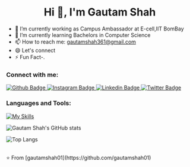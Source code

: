  <h1 align="center">Hi 👋, I'm Gautam Shah</h1>

- 🔭 I’m currently working as Campus Ambassador at E-cell,IIT BomBay
- 🌱 I’m currently learning Bachelors in Computer Science 
- 📫 How to reach me: gautamshah361@gmail.com
- 😄 Let's connect
- ⚡ Fun Fact-.
  
### Connect with me:
<div id="badges">
  <a href="https://github.com/gautamshah01">
    <img src="https://img.shields.io/badge/Github-white?style=for-the-badge&logo=Github&logoColor=black" alt="Github Badge"/>
  </a>
   <a href="https://www.instagram.com/gautam_shah05">
    <img src="https://img.shields.io/badge/Instagram-purple?style=for-the-badge&logo=instagram&logoColor=white" alt="Instagram Badge"/>
  </a>
   <a href="https://linkedin.com/gautam_shah05">
    <img src="https://img.shields.io/badge/LinkedIn-0077B5?style=for-the-badge&logo=linkedin&logoColor=white" alt="Linkedin Badge"/>
  </a>
   <a href="https://twitter.com/GautamShah05">
    <img src="https://img.shields.io/badge/Twitter-blue?style=for-the-badge&logo=twitter&logoColor=white" alt="Twitter Badge"/>
  </a>
</div>

### Languages and Tools:
[![My Skills](https://skillicons.dev/icons?i=python,java,cpp,mysql,opencv,vscode,github,git,html,css,javascript,php&perline=5)](https://skillicons.dev)

![Gautam Shah's GitHub stats](https://github-readme-stats.vercel.app/api?username=gautamshah01&show_icons=true&theme=dark)

![Top Langs](https://github-readme-stats.vercel.app/api/top-langs/?username=gautamshah01&theme=dark)


<br>
⭐️ From [gautamshah01](https://github.com/gautamshah01)
